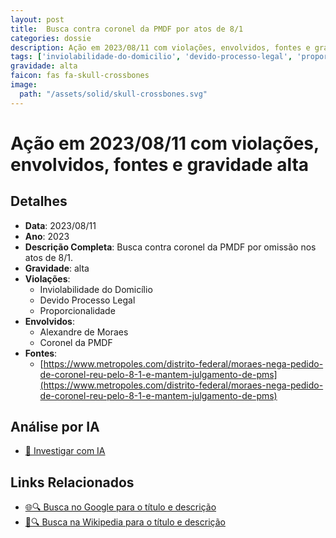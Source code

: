 ```yaml
---
layout: post
title:  Busca contra coronel da PMDF por atos de 8/1
categories: dossie
description: Ação em 2023/08/11 com violações, envolvidos, fontes e gravidade alta
tags: ['inviolabilidade-do-domicilio', 'devido-processo-legal', 'proporcionalidade', 'alexandre-de-moraes', 'coronel-da-pmdf', 'gravidade-alta']
gravidade: alta
faicon: fas fa-skull-crossbones
image:
  path: "/assets/solid/skull-crossbones.svg"
---
```


# Ação em 2023/08/11 com violações, envolvidos, fontes e gravidade alta

## Detalhes
- **Data**: 2023/08/11
- **Ano**: 2023
- **Descrição Completa**: Busca contra coronel da PMDF por omissão nos atos de 8/1.
- **Gravidade**: alta <i class="fas fas fa-skull-crossbones fa-2x"></i>
- **Violações**:
  - Inviolabilidade do Domicílio
  - Devido Processo Legal
  - Proporcionalidade
- **Envolvidos**:
  - Alexandre de Moraes
  - Coronel da PMDF
- **Fontes**:
  - [https://www.metropoles.com/distrito-federal/moraes-nega-pedido-de-coronel-reu-pelo-8-1-e-mantem-julgamento-de-pms](https://www.metropoles.com/distrito-federal/moraes-nega-pedido-de-coronel-reu-pelo-8-1-e-mantem-julgamento-de-pms)

## Análise por IA
- [🤖 Investigar com IA](https://www.perplexity.ai/search?q=%22Alexandre%20de%20Moraes%22%20Busca%20contra%20coronel%20da%20PMDF%20por%20atos%20de%208/1%20Busca%20contra%20coronel%20da%20PMDF%20por%20omiss%C3%A3o%20nos%20atos%20de%208/1.%20Inviolabilidade%20do%20Domic%C3%ADlio%20Devido%20Processo%20Legal%20Proporcionalidade%202023%20gravidade%20alta)

## Links Relacionados
- [🌐🔍 Busca no Google para o título e descrição](https://www.google.com/search?q=%22Alexandre%20de%20Moraes%22%20Busca%20contra%20coronel%20da%20PMDF%20por%20atos%20de%208/1%20Busca%20contra%20coronel%20da%20PMDF%20por%20omiss%C3%A3o%20nos%20atos%20de%208/1.%20Inviolabilidade%20do%20Domic%C3%ADlio%20Devido%20Processo%20Legal%20Proporcionalidade%202023%20gravidade%20alta)
- [📖🔍 Busca na Wikipedia para o título e descrição](https://pt.wikipedia.org/w/index.php?search=%22Alexandre%20de%20Moraes%22%20Busca%20contra%20coronel%20da%20PMDF%20por%20atos%20de%208/1%20Busca%20contra%20coronel%20da%20PMDF%20por%20omiss%C3%A3o%20nos%20atos%20de%208/1.%20Inviolabilidade%20do%20Domic%C3%ADlio%20Devido%20Processo%20Legal%20Proporcionalidade%202023%20gravidade%20alta)


